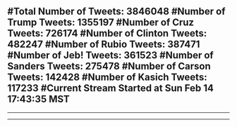#Total Number of Tweets: 3846048 
#Number of Trump Tweets: 1355197
#Number of Cruz Tweets: 726174
#Number of Clinton Tweets: 482247
#Number of Rubio Tweets: 387471
#Number of Jeb! Tweets: 361523
#Number of Sanders Tweets: 275478
#Number of Carson Tweets: 142428
#Number of Kasich Tweets: 117233
#Current Stream Started at Sun Feb 14 17:43:35 MST
---
---
---
